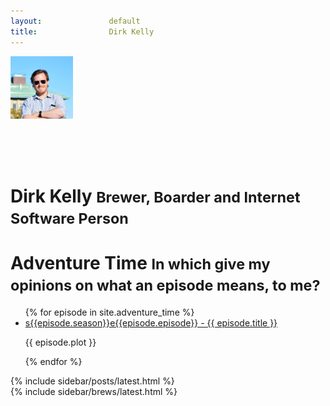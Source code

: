 ```yaml
---
layout:               default
title:                Dirk Kelly
---
```


<div class="media page-header">
  <div class="media-left">
    <img src="/images/2015-01-12.jpg" alt="Dirk Kelly - 2014/01/19" class="img-circle" style="width: 100px; height: 100px" />
  </div>
  <div class="media-body">
    <h1 style="padding-top: 65px; margin-bottom: 0">Dirk Kelly <small>Brewer, Boarder and Internet Software Person</small></h1>
  </div>
</div>

<div class="panel panel-default">
  <div class="panel-heading">
    <h1 class="panel-title">Adventure Time <small>In which give my opinions on what an episode means, to me?</small></h1>
  </div>
  <ul class="list-group">
    {% for episode in site.adventure_time %}
      <li class="list-group-item">
        <a href="{{ episode.url }}">s{{episode.season}}e{{episode.episode}} - {{ episode.title }}</a>
        <p>{{ episode.plot }}</p>
      </li>
    {% endfor %}
  </ul>
</div>

<div class="row">
  <div class="col-md-6">
    {% include sidebar/posts/latest.html %}
  </div>

  <div class="col-md-6">
    {% include sidebar/brews/latest.html %}
  </div>
</div>
